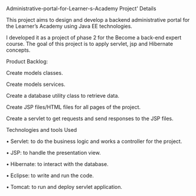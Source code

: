 Administrative-portal-for-Learner-s-Academy
Project' Details

This project aims to design and develop a backend administrative portal for the Learner’s Academy using Java EE technologies.

I developed it as a project of phase 2 for the Become a back-end expert course. The goal of this project is to apply servlet, jsp and Hibernate concepts.

Product Backlog:

Create models classes.

Create models services.

Create a database utility class to retrieve data.

Create JSP files/HTML files for all pages of the project.

Create a servlet to get requests and send responses to the JSP files.

Technologies and tools Used

• Servlet: to do the business logic and works a controller for the project.

• JSP: to handle the presentation view.

• Hibernate: to interact with the database.

• Eclipse: to write and run the code.

• Tomcat: to run and deploy servlet application.
